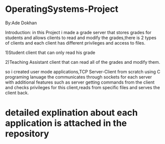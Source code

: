 # OperatingSystems-Project

By:Ade Dokhan

Introduction:
in this Project i made a grade server that stores grades for students and allows clients to read and modify the grades,there is 2 types of clients and each client has different privileges and access to files. 

1)Student client that can only read his grade

2)Teaching Assistant client that can read all of the grades and modify them.

so i created user mode applications,TCP Server-Client from scratch using C programing lanuage the communicates through sockets for each server with additional features such as server getting commands from the client and checks privileges for this client,reads from specific files and serves the client back.

<h1> detailed explination about each application is attached in the repository

